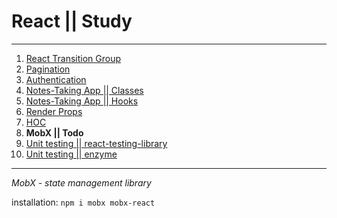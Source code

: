 # React || Study
------------
1. [React Transition Group](https://github.com/oleg9952/react-study/tree/project_1)
2. [Pagination](https://github.com/oleg9952/react-study/tree/project_2)
3. [Authentication](https://github.com/oleg9952/react-study/tree/project_3)
4. [Notes-Taking App || Classes](https://github.com/oleg9952/react-study/tree/project_4)
5. [Notes-Taking App || Hooks](https://github.com/oleg9952/react-study/tree/project_5)
6. [Render Props](https://github.com/oleg9952/react-study/tree/project_6)
7. [HOC](https://github.com/oleg9952/react-study/tree/project_7)
8. **MobX || Todo**
9. [Unit testing || react-testing-library](https://github.com/oleg9952/react-study/tree/project_9)
10. [Unit testing || enzyme](https://github.com/oleg9952/react-study/tree/project_10)
------------
*MobX - state management library*

installation:
`npm i mobx mobx-react`
